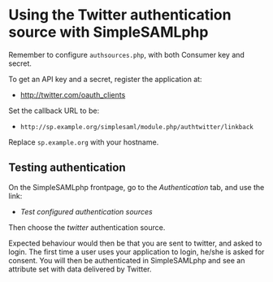 Using the Twitter authentication source with SimpleSAMLphp
==========================================================

Remember to configure `authsources.php`, with both Consumer key and secret.

To get an API key and a secret, register the application at:

 * <http://twitter.com/oauth_clients>

Set the callback URL to be:

 * `http://sp.example.org/simplesaml/module.php/authtwitter/linkback`

Replace `sp.example.org` with your hostname.

## Testing authentication

On the SimpleSAMLphp frontpage, go to the *Authentication* tab, and use the link:

  * *Test configured authentication sources*

Then choose the *twitter* authentication source.

Expected behaviour would then be that you are sent to twitter, and asked to login.
The first time a user uses your application to login, he/she is asked for consent.
You will then be authenticated in SimpleSAMLphp and see an attribute set with data delivered by Twitter.


